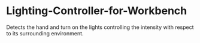 # Lighting-Controller-for-Workbench
Detects the hand and turn on the lights controlling the intensity with respect to its surrounding environment.
